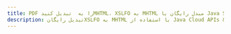 ---title: PDF را به  تبدیل کنیدMHTML، XSLFO به MHTML مبدل رایگان یا Java SDKdescription: تبدیل رایگانXSLFO به MHTML با استفاده از Java Cloud APIs & SDK همچنین اسناد PDF را در Cloud ایجاد، ویرایش و رندر کنید.---